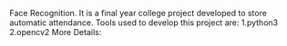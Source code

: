 Face Recognition.
It is a final year college project developed to store automatic attendance.
Tools used to develop this project are:
	1.python3
	2.opencv2
More Details:


